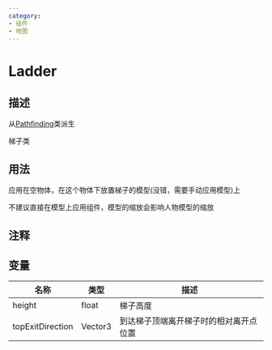 ```yaml
---
category: 
- 组件
- 地图
---
```

# Ladder
## 描述
从[Pathfinding](./PathfindingLink.md)类派生

梯子类
## 用法
应用在空物体，在这个物体下放置梯子的模型(没错，需要手动应用模型)上

不建议直接在模型上应用组件，模型的缩放会影响人物模型的缩放

## 注释

## 变量
| 名称 | 类型 | 描述 |
| ----------- | ----------- | ----------- |
| height  | float | 梯子高度 |  
| topExitDirection  | Vector3 | 到达梯子顶端离开梯子时的相对离开点位置 |  
